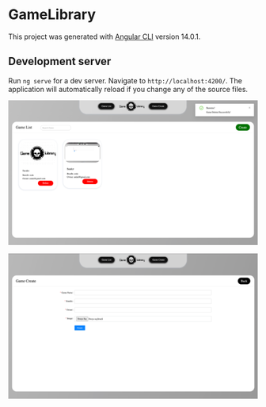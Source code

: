 # GameLibrary

This project was generated with [Angular CLI](https://github.com/angular/angular-cli) version 14.0.1.

## Development server

Run `ng serve` for a dev server. Navigate to `http://localhost:4200/`. The application will automatically reload if you change any of the source files.

![GameLibrary](https://github.com/SanderYaz/GameLibrary/blob/master/src/assets/img/ss1.png?raw=true)

![Game Library](https://github.com/SanderYaz/GameLibrary/blob/master/src/assets/img/ss2.png?raw=true)
